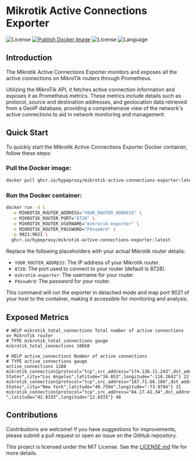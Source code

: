 # Mikrotik Active Connections Exporter

![License](https://img.shields.io/badge/Prometheus-Exporter-blueviolet)
[![Publish Docker Image](https://github.com/hypeproxy/mikrotik-active-connections-exporter/actions/workflows/docker-image.yml/badge.svg)](https://github.com/hypeproxy/mikrotik-active-connections-exporter/actions/workflows/docker-image.yml)
![License](https://img.shields.io/badge/License-MIT-lightgrey.svg)
![Language](https://img.shields.io/badge/.NET-8.0%20LTS-blue)

## Introduction

The Mikrotik Active Connections Exporter monitors and exposes all the active connections on MikroTik routers through Prometheus.

Utilizing the MikroTik API, it fetches active connection information and exposes it as Prometheus metrics. These metrics include details such as protocol, source and destination addresses, and geolocation data retrieved from a GeoIP database, providing a comprehensive view of the network's active connections to aid in network monitoring and management.

## Quick Start

To quickly start the Mikrotik Active Connections Exporter Docker container, follow these steps:

### Pull the Docker image:

```bash
docker pull ghcr.io/hypeproxy/mikrotik-active-connections-exporter:latest
```

### Run the Docker container:

```bash
docker run -d \
  -e MIKROTIK_ROUTER_ADDRESS="YOUR_ROUTER_ADDRESS" \
  -e MIKROTIK_ROUTER_PORT="8728" \
  -e MIKROTIK_ROUTER_USERNAME="mikrotik-exporter" \
  -e MIKROTIK_ROUTER_PASSWORD="P4ssw0rd" \
  -p 9021:9021 \
  ghcr.io/hypeproxy/mikrotik-active-connections-exporter:latest
```

Replace the following placeholders with your actual Mikrotik router details:

- `YOUR_ROUTER_ADDRESS`: The IP address of your Mikrotik router.
- `8728`: The port used to connect to your router (default is 8728).
- `mikrotik-exporter`: The username for your router.
- `P4ssw0rd`: The password for your router.

This command will run the exporter in detached mode and map port 9021 of your host to the container, making it accessible for monitoring and analysis.

## Exposed Metrics

```
# HELP mikrotik_total_connections Total number of active connections on MikroTik router
# TYPE mikrotik_total_connections gauge
mikrotik_total_connections 10668

# HELP active_connections Number of active connections
# TYPE active_connections gauge
active_connections 1288
mikrotik_connection{protocol="tcp",src_address="174.138.11.243",dst_address="72.154.87.221",country="United States",city="Los Angeles",latitude="34.053",longitude="-118.2642"} 22
mikrotik_connection{protocol="tcp",src_address="167.71.66.180",dst_address="72.154.87.221",country="United States",city="New York",latitude="40.7584",longitude="-73.9794"} 31
mikrotik_connection{protocol="tcp",src_address="84.17.41.34",dst_address="72.154.87.221",country="Italy",city="-",latitude="42.8333",longitude="12.8333"} 48
```

## Contributions

Contributions are welcome! If you have suggestions for improvements, please submit a pull request or open an issue on the GitHub repository.

This project is licensed under the MIT License. See the [LICENSE.md](LICENSE.md) file for more details.
